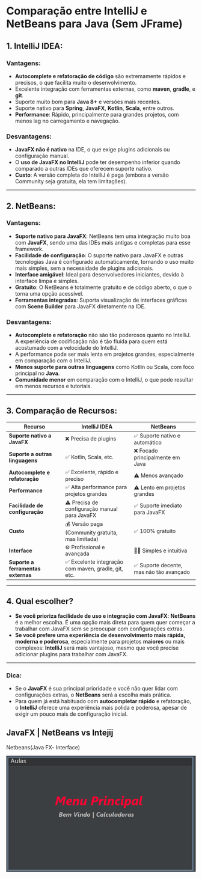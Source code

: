 # Comparação entre IntelliJ e NetBeans para Java (Sem JFrame)

## 1. **IntelliJ IDEA**:
### **Vantagens**:
- **Autocomplete e refatoração de código** são extremamente rápidos e precisos, o que facilita muito o desenvolvimento.
- Excelente integração com ferramentas externas, como **maven**, **gradle**, e **git**.
- Suporte muito bom para **Java 8+** e versões mais recentes.
- Suporte nativo para **Spring**, **JavaFX**, **Kotlin**, **Scala**, entre outros.
- **Performance**: Rápido, principalmente para grandes projetos, com menos lag no carregamento e navegação.


### **Desvantagens**:
- **JavaFX não é nativo** na IDE, o que exige plugins adicionais ou configuração manual.
- O **uso de JavaFX no IntelliJ** pode ter desempenho inferior quando comparado a outras IDEs que oferecem suporte nativo.
- **Custo**: A versão completa do IntelliJ é paga (embora a versão Community seja gratuita, ela tem limitações).

---

## 2. **NetBeans**:
### **Vantagens**:
- **Suporte nativo para JavaFX**: NetBeans tem uma integração muito boa com **JavaFX**, sendo uma das IDEs mais antigas e completas para esse framework.
- **Facilidade de configuração**: O suporte nativo para JavaFX e outras tecnologias Java é configurado automaticamente, tornando o uso muito mais simples, sem a necessidade de plugins adicionais.
- **Interface amigável**: Ideal para desenvolvedores iniciantes, devido à interface limpa e simples.
- **Gratuito**: O NetBeans é totalmente gratuito e de código aberto, o que o torna uma opção acessível.
- **Ferramentas integradas**: Suporta visualização de interfaces gráficas com **Scene Builder** para JavaFX diretamente na IDE.

### **Desvantagens**:
- **Autocomplete e refatoração** não são tão poderosos quanto no IntelliJ. A experiência de codificação não é tão fluída para quem está acostumado com a velocidade do IntelliJ.
- A performance pode ser mais lenta em projetos grandes, especialmente em comparação com o IntelliJ.
- **Menos suporte para outras linguagens** como Kotlin ou Scala, com foco principal no **Java**.
- **Comunidade menor** em comparação com o IntelliJ, o que pode resultar em menos recursos e tutoriais.

---

## 3. **Comparação de Recursos**:

| Recurso                          | **IntelliJ IDEA**               | **NetBeans**                |
|-----------------------------------|---------------------------------|-----------------------------|
| **Suporte nativo a JavaFX**       | ❌ Precisa de plugins           | ✅ Suporte nativo e automático|
| **Suporte a outras linguagens**   | ✅ Kotlin, Scala, etc.           | ❌ Focado principalmente em Java |
| **Autocomplete e refatoração**    | ✅ Excelente, rápido e preciso   | ⚠️ Menos avançado           |
| **Performance**                   | ✅ Alta performance para projetos grandes | ⚠️ Lento em projetos grandes |
| **Facilidade de configuração**    | ⚠️ Precisa de configuração manual para JavaFX | ✅ Suporte imediato para JavaFX |
| **Custo**                          | 💰 Versão paga (Community gratuita, mas limitada) | ✅ 100% gratuito |
| **Interface**                     | ⚙️ Profissional e avançada      | 🧑‍💻 Simples e intuitiva     |
| **Suporte a ferramentas externas**| ✅ Excelente integração com maven, gradle, git, etc. | ✅ Suporte decente, mas não tão avançado |

---

## 4. **Qual escolher?**
- **Se você prioriza facilidade de uso e integração com JavaFX**: **NetBeans** é a melhor escolha. É uma opção mais direta para quem quer começar a trabalhar com JavaFX sem se preocupar com configurações extras.
- **Se você prefere uma experiência de desenvolvimento mais rápida, moderna e poderosa**, especialmente para projetos **maiores** ou mais complexos: **IntelliJ** será mais vantajoso, mesmo que você precise adicionar plugins para trabalhar com JavaFX.

---

### Dica:
- Se o **JavaFX** é sua principal prioridade e você não quer lidar com configurações extras, o **NetBeans** será a escolha mais prática.
- Para quem já está habituado com **autocompletar rápido** e refatoração, o **IntelliJ** oferece uma experiência mais polida e poderosa, apesar de exigir um pouco 
mais de configuração inicial.

## JavaFX | NetBeans vs Intejij

Netbeans(Java FX- Interface)

![Javafx](https://github.com/SidneiAJr/Documentacao/blob/main/prints/Captura%20de%20tela%202025-10-21%20163242.png)




